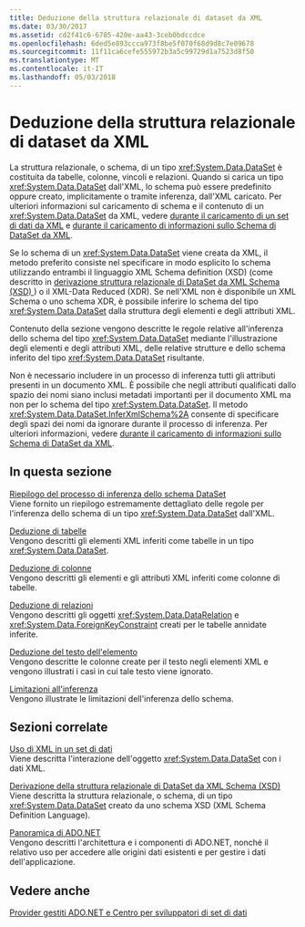 ```yaml
---
title: Deduzione della struttura relazionale di dataset da XML
ms.date: 03/30/2017
ms.assetid: cd2f41c6-6785-420e-aa43-3ceb0bdccdce
ms.openlocfilehash: 6ded5e893ccca973f8be5f070f68d9d8c7e09678
ms.sourcegitcommit: 11f11ca6cefe555972b3a5c99729d1a7523d8f50
ms.translationtype: MT
ms.contentlocale: it-IT
ms.lasthandoff: 05/03/2018
---
```

# <a name="inferring-dataset-relational-structure-from-xml"></a>Deduzione della struttura relazionale di dataset da XML
La struttura relazionale, o schema, di un tipo <xref:System.Data.DataSet> è costituita da tabelle, colonne, vincoli e relazioni. Quando si carica un tipo <xref:System.Data.DataSet> dall'XML, lo schema può essere predefinito oppure creato, implicitamente o tramite inferenza, dall'XML caricato. Per ulteriori informazioni sul caricamento di schema e il contenuto di un <xref:System.Data.DataSet> da XML, vedere [durante il caricamento di un set di dati da XML](../../../../../docs/framework/data/adonet/dataset-datatable-dataview/loading-a-dataset-from-xml.md) e [durante il caricamento di informazioni sullo Schema di DataSet da XML](../../../../../docs/framework/data/adonet/dataset-datatable-dataview/loading-dataset-schema-information-from-xml.md).  
  
 Se lo schema di un <xref:System.Data.DataSet> viene creata da XML, il metodo preferito consiste nel specificare in modo esplicito lo schema utilizzando entrambi il linguaggio XML Schema definition (XSD) (come descritto in [derivazione struttura relazionale di DataSet da XML Schema (XSD) ](../../../../../docs/framework/data/adonet/dataset-datatable-dataview/deriving-dataset-relational-structure-from-xml-schema-xsd.md)) o il XML-Data Reduced (XDR). Se nell'XML non è disponibile un XML Schema o uno schema XDR, è possibile inferire lo schema del tipo <xref:System.Data.DataSet> dalla struttura degli elementi e degli attributi XML.  
  
 Contenuto della sezione vengono descritte le regole relative all'inferenza dello schema del tipo <xref:System.Data.DataSet> mediante l'illustrazione degli elementi e degli attributi XML, delle relative strutture e dello schema inferito del tipo <xref:System.Data.DataSet> risultante.  
  
 Non è necessario includere in un processo di inferenza tutti gli attributi presenti in un documento XML. È possibile che negli attributi qualificati dallo spazio dei nomi siano inclusi metadati importanti per il documento XML ma non per lo schema del tipo <xref:System.Data.DataSet>. Il metodo <xref:System.Data.DataSet.InferXmlSchema%2A> consente di specificare degli spazi dei nomi da ignorare durante il processo di inferenza. Per ulteriori informazioni, vedere [durante il caricamento di informazioni sullo Schema di DataSet da XML](../../../../../docs/framework/data/adonet/dataset-datatable-dataview/loading-dataset-schema-information-from-xml.md).  
  
## <a name="in-this-section"></a>In questa sezione  
 [Riepilogo del processo di inferenza dello schema DataSet](../../../../../docs/framework/data/adonet/dataset-datatable-dataview/summary-of-the-dataset-schema-inference-process.md)  
 Viene fornito un riepilogo estremamente dettagliato delle regole per l'inferenza dello schema di un tipo <xref:System.Data.DataSet> dall'XML.  
  
 [Deduzione di tabelle](../../../../../docs/framework/data/adonet/dataset-datatable-dataview/inferring-tables.md)  
 Vengono descritti gli elementi XML inferiti come tabelle in un tipo <xref:System.Data.DataSet>.  
  
 [Deduzione di colonne](../../../../../docs/framework/data/adonet/dataset-datatable-dataview/inferring-columns.md)  
 Vengono descritti gli elementi e gli attributi XML inferiti come colonne di tabelle.  
  
 [Deduzione di relazioni](../../../../../docs/framework/data/adonet/dataset-datatable-dataview/inferring-relationships.md)  
 Vengono descritti gli oggetti <xref:System.Data.DataRelation> e <xref:System.Data.ForeignKeyConstraint> creati per le tabelle annidate inferite.  
  
 [Deduzione del testo dell'elemento](../../../../../docs/framework/data/adonet/dataset-datatable-dataview/inferring-element-text.md)  
 Vengono descritte le colonne create per il testo negli elementi XML e vengono illustrati i casi in cui tale testo viene ignorato.  
  
 [Limitazioni all'inferenza](../../../../../docs/framework/data/adonet/dataset-datatable-dataview/inference-limitations.md)  
 Vengono illustrate le limitazioni dell'inferenza dello schema.  
  
## <a name="related-sections"></a>Sezioni correlate  
 [Uso di XML in un set di dati](../../../../../docs/framework/data/adonet/dataset-datatable-dataview/using-xml-in-a-dataset.md)  
 Viene descritta l'interazione dell'oggetto <xref:System.Data.DataSet> con i dati XML.  
  
 [Derivazione della struttura relazionale di DataSet da XML Schema (XSD)](../../../../../docs/framework/data/adonet/dataset-datatable-dataview/deriving-dataset-relational-structure-from-xml-schema-xsd.md)  
 Viene descritta la struttura relazionale, o schema, di un tipo <xref:System.Data.DataSet> creato da uno schema XSD (XML Schema Definition Language).  
  
 [Panoramica di ADO.NET](../../../../../docs/framework/data/adonet/ado-net-overview.md)  
 Vengono descritti l'architettura e i componenti di ADO.NET, nonché il relativo uso per accedere alle origini dati esistenti e per gestire i dati dell'applicazione.  
  
## <a name="see-also"></a>Vedere anche  
 [Provider gestiti ADO.NET e Centro per sviluppatori di set di dati](http://go.microsoft.com/fwlink/?LinkId=217917)
